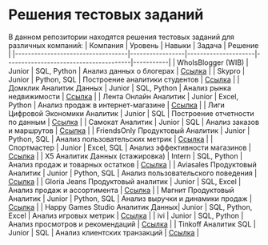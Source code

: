 # Решения тестовых заданий

В данном репозитории находятся решения тестовых заданий для различных компаний:
| Компания                          | Уровень         | Навыки              | Задача                                | Решение   |
|-----------------------------------|-----------------|---------------------|---------------------------------------|-----------|
| WhoIsBlogger (WIB)                | Junior          | SQL, Python         | Анализ данных о блогерах             | [Ссылка](#) |
| Skypro                | Junior          | Python, SQL         | Построение аналитики студентов        | [Ссылка](#) |
| Домклик Аналитик Данных           | Junior          | SQL, Python         | Анализ рынка недвижимости            | [Ссылка](#) |
| Лента Онлайн Аналитик             | Junior          | Excel, Python       | Анализ продаж в интернет-магазине    | [Ссылка](#) |
| Лиги Цифровой Экономики Аналитик  | Junior          | SQL                 | Построение отчетности по данным      | [Ссылка](#) |
| Самокат Аналитик                  | Junior          | SQL                 | Анализ заказов и маршрутов           | [Ссылка](#) |
| FriendsOnly Продуктовый Аналитик  | Junior          | Python, SQL         | Анализ пользовательских метрик       | [Ссылка](#) |
| Спортмастер                       | Junior          | Excel, SQL          | Анализ эффективности магазинов       | [Ссылка](#) |
| X5 Аналитик Данных (стажировка)   | Intern          | SQL, Python         | Анализ продаж и товарных остатков    | [Ссылка](#) |
| Aviasales Продуктовый Аналитик    | Junior          | Python, SQL         | Анализ пользовательского поведения   | [Ссылка](#) |
| Gloria Jeans Продуктовый аналитик | Junior          | SQL, Excel          | Анализ продаж и ассортимента         | [Ссылка](#) |
| Магнит Продуктовый Аналитик       | Junior          | Python, SQL         | Анализ выручки и динамики продаж     | [Ссылка](#) |
| Happy Games Studio Аналитик Данных| Junior          | SQL, Python, Excel  | Анализ игровых метрик                | [Ссылка](#) |
| ivi                               | Junior          | SQL, Python         | Анализ просмотров и рекомендаций     | [Ссылка](#) |
| Tinkoff Аналитик SQL              | Junior          | SQL                 | Анализ клиентских транзакций         | [Ссылка](#) |
